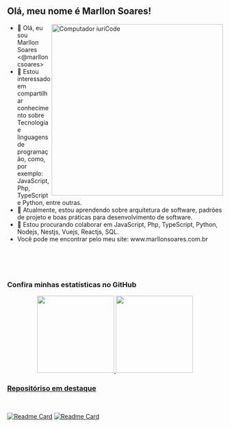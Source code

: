 ## Olá, meu nome é Marllon Soares!

<img src="https://raw.githubusercontent.com/MicaelliMedeiros/micaellimedeiros/master/image/computer-illustration.png" min-width="400px" max-width="400px" width="400px" align="right" alt="Computador iuriCode">

<p align="left">
  <ul>
    <li>👋 Olá, eu sou Marllon Soares <@marlloncsoares></li>
    <li>👀 Estou interessado em compartilhar conhecimento sobre Tecnologia e linguagens de programação, como, por exemplo: JavaScript, Php, TypeScript e Python, entre outras.</li>
    <li>🌱 Atualmente, estou aprendendo sobre arquitetura de software, padrões de projeto e boas práticas para desenvolvimento de software.</li>
    <li>💞️ Estou procurando colaborar em JavaScript, Php, TypeScript, Python, Nodejs, Nestjs, Vuejs, Reactjs, SQL.</li>
    <li>Você pode me encontrar pelo meu site: www.marllonsoares.com.br</li>
   </ul>
</p>

<br />
<br />
<br />

### Confira minhas estatísticas no GitHub 
<div align="center">
  <a href="https://github.com/marlloncsoares">
  <img height="180em" src="https://github-readme-stats.vercel.app/api?username=marlloncsoares&show_icons=true&theme=dracula&include_all_commits=true&count_private=true"/>
  <img height="180em" src="https://github-readme-stats.vercel.app/api/top-langs/?username=marlloncsoares&layout=compact&langs_count=7&theme=dracula"/>
</div>


### Repositóriso em destaque

<br>

[![Readme Card](https://github-readme-stats.vercel.app/api/pin/?username=marlloncsoares&repo=urionlinejudge)](https://github.com/marlloncsoares/urionlinejudge)
[![Readme Card](https://github-readme-stats.vercel.app/api/pin/?username=marlloncsoares&repo=tools-js)](https://github.com/marlloncsoares/tools-js)
  

